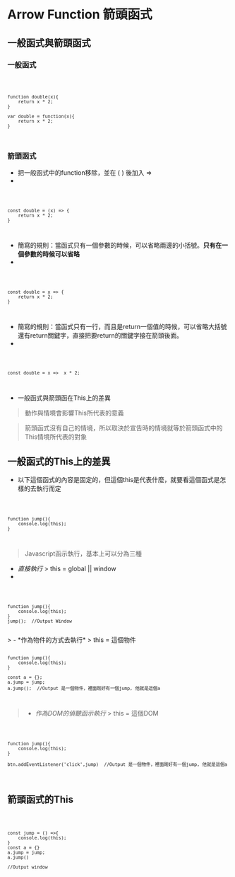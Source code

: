 # Arrow Function 箭頭函式
## 一般函式與箭頭函式

### 一般函式
<code>

    function double(x){
        return x * 2;
    }

    var double = function(x){
        return x * 2;
    }
</code>

### 箭頭函式
- 把一般函式中的function移除，並在 ( ) 後加入 => 
- 
<code>

    const double = (x) => {
        return x * 2;
    }
</code>

- 簡寫的規則：當函式只有一個參數的時候，可以省略兩邊的小括號。**只有在一個參數的時候可以省略**
- 
<code>

    const double = x => {
        return x * 2;
    }
</code>

- 簡寫的規則：當函式只有一行，而且是return一個值的時候，可以省略大括號還有return關鍵字，直接把要return的關鍵字接在箭頭後面。
- 
<code>

    const double = x =>  x * 2;
</code>

- 一般函式與箭頭函在This上的差異
> 動作與情境會影響This所代表的意義

> 箭頭函式沒有自己的情境，所以取決於宣告時的情境就等於箭頭函式中的This情境所代表的對象

## 一般函式的This上的差異
- 以下這個函式的內容是固定的，但這個this是代表什麼，就要看這個函式是怎樣的去執行而定
  
<code>

    function jump(){
        console.log(this);
    }
</code>

> Javascript函示執行，基本上可以分為三種 
- *直接執行* > this = global || window
- 
<code>

    function jump(){
        console.log(this);
    }
    jump();  //Output Window
</code>
> -  *作為物件的方式去執行* > this = 這個物件
<code>

    function jump(){
        console.log(this);
    }
    
    const a = {};
    a.jump = jump;
    a.jump();  //Output 是一個物件，裡面剛好有一個jump, 他就是這個a
</code>

> -  *作為DOM的偵聽函示執行* > this = 這個DOM
<code>

    function jump(){
        console.log(this);
    }
    
    btn.addEventListener('click',jump)  //Output 是一個物件，裡面剛好有一個jump, 他就是這個a
</code>

## 箭頭函式的This
<code>

    const jump = () =>{
        console.log(this);
    }
    const a = {}
    a.jump = jump;
    a.jump()
    
    //Output window
</code>